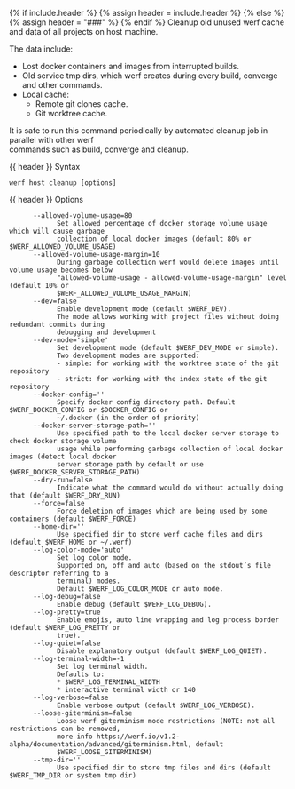 {% if include.header %}
{% assign header = include.header %}
{% else %}
{% assign header = "###" %}
{% endif %}
Cleanup old unused werf cache and data of all projects on host machine.

The data include:
* Lost docker containers and images from interrupted builds.
* Old service tmp dirs, which werf creates during every build, converge and other commands.
* Local cache:
  * Remote git clones cache.
  * Git worktree cache.

It is safe to run this command periodically by automated cleanup job in parallel with other werf    
commands such as build, converge and cleanup.

{{ header }} Syntax

```shell
werf host cleanup [options]
```

{{ header }} Options

```shell
      --allowed-volume-usage=80
            Set allowed percentage of docker storage volume usage which will cause garbage          
            collection of local docker images (default 80% or $WERF_ALLOWED_VOLUME_USAGE)
      --allowed-volume-usage-margin=10
            During garbage collection werf would delete images until volume usage becomes below     
            "allowed-volume-usage - allowed-volume-usage-margin" level (default 10% or              
            $WERF_ALLOWED_VOLUME_USAGE_MARGIN)
      --dev=false
            Enable development mode (default $WERF_DEV).
            The mode allows working with project files without doing redundant commits during       
            debugging and development
      --dev-mode='simple'
            Set development mode (default $WERF_DEV_MODE or simple).
            Two development modes are supported:
            - simple: for working with the worktree state of the git repository
            - strict: for working with the index state of the git repository
      --docker-config=''
            Specify docker config directory path. Default $WERF_DOCKER_CONFIG or $DOCKER_CONFIG or  
            ~/.docker (in the order of priority)
      --docker-server-storage-path=''
            Use specified path to the local docker server storage to check docker storage volume    
            usage while performing garbage collection of local docker images (detect local docker   
            server storage path by default or use $WERF_DOCKER_SERVER_STORAGE_PATH)
      --dry-run=false
            Indicate what the command would do without actually doing that (default $WERF_DRY_RUN)
      --force=false
            Force deletion of images which are being used by some containers (default $WERF_FORCE)
      --home-dir=''
            Use specified dir to store werf cache files and dirs (default $WERF_HOME or ~/.werf)
      --log-color-mode='auto'
            Set log color mode.
            Supported on, off and auto (based on the stdout’s file descriptor referring to a        
            terminal) modes.
            Default $WERF_LOG_COLOR_MODE or auto mode.
      --log-debug=false
            Enable debug (default $WERF_LOG_DEBUG).
      --log-pretty=true
            Enable emojis, auto line wrapping and log process border (default $WERF_LOG_PRETTY or   
            true).
      --log-quiet=false
            Disable explanatory output (default $WERF_LOG_QUIET).
      --log-terminal-width=-1
            Set log terminal width.
            Defaults to:
            * $WERF_LOG_TERMINAL_WIDTH
            * interactive terminal width or 140
      --log-verbose=false
            Enable verbose output (default $WERF_LOG_VERBOSE).
      --loose-giterminism=false
            Loose werf giterminism mode restrictions (NOTE: not all restrictions can be removed,    
            more info https://werf.io/v1.2-alpha/documentation/advanced/giterminism.html, default   
            $WERF_LOOSE_GITERMINISM)
      --tmp-dir=''
            Use specified dir to store tmp files and dirs (default $WERF_TMP_DIR or system tmp dir)
```

